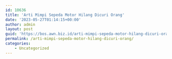 ```yaml
---
id: 10636
title: 'Arti Mimpi Sepeda Motor Hilang Dicuri Orang'
date: '2023-05-27T01:14:15+00:00'
author: admin
layout: post
guid: 'https://bos.awn.biz.id/arti-mimpi-sepeda-motor-hilang-dicuri-orang/'
permalink: /arti-mimpi-sepeda-motor-hilang-dicuri-orang/
categories:
    - Uncategorized
---
```


